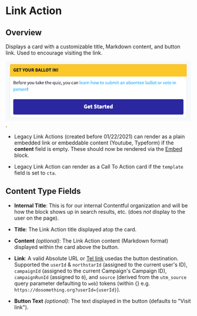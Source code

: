 # Link Action

## Overview

Displays a card with a customizable title, Markdown content, and button link. Used to encourage visiting the link.

![Example link-action](../../.gitbook/assets/link-action.png).

-   Legacy Link Actions (created before 01/22/2021) can render as a plain embedded link or embeddable content (Youtube, Typeform) if the **content** field is empty. These should now be rendered via the [Embed](./embed.md) block.

-   Legacy Link Action can render as a Call To Action card if the `template` field is set to `cta`.

## Content Type Fields

-   **Internal Title**: This is for our internal Contentful organization and will be how the block shows up in search results, etc. (does _not_ display to the user on the page).

-   **Title**: The Link Action title displayed atop the card.

-   **Content** _(optional)_: The Link Action content (Markdown format) displayed within the card above the button.

-   **Link**: A valid Absolute URL or [Tel link](https://www.elegantthemes.com/blog/wordpress/call-link-html-phone-number) usedas the button destination. Supported the `userId` & `northstarId` (assigned to the current user's ID), `campaignId` (assigned to the current Campaign's Campaign ID), `campaignRunId` (assigned to `0`), and `source` (derived from the `utm_source` query parameter defaulting to `web`) tokens (within {} e.g. `https://dosomething.org?userId={userId}`).

-   **Button Text** _(optional)_: The text displayed in the button (defaults to "Visit link").
